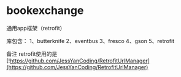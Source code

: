 # bookexchange
通用app框架（retrofit）

库包含：
1、butterknife
2、eventbus
3、fresco
4、gson
5、retrofit

备注
retrofit使用的是[!https://github.com/JessYanCoding/RetrofitUrlManager](https://github.com/JessYanCoding/RetrofitUrlManager)
